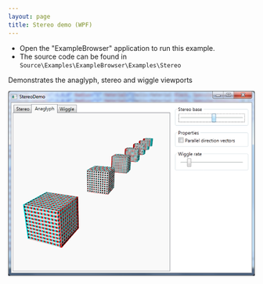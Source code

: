 ```yaml
---
layout: page
title: Stereo demo (WPF)
---
```


* Open the "ExampleBrowser" application to run this example.
* The source code can be found in `Source\Examples\ExampleBrowser\Examples\Stereo`

Demonstrates the anaglyph, stereo and wiggle viewports

![Stereo demo](/public/images/demos/wpf/StereoDemo.png)
